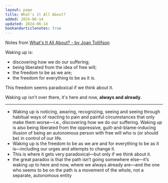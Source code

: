 ```yaml
---
layout: page
title: What's It All About?
added: 2024-06-14
updated: 2024-06-14
bookandarticlenotes: true
---
```


Notes from [What's It All About? - by Joan Tollifson](https://joantollifson.substack.com/p/whats-it-all-about?publication_id=1427713&post_id=145244538&isFreemail=true&r=13ali&triedRedirect=true)

Waking up is:

- discovering how we do our suffering;
- being liberated from the idea of free will;
- the freedom to be as we are;
- the freedom for everything to be as it is.

This freedom seems paradoxical if we think about it.

Waking up isn't over there, it's here and now, **always and already**.

---

- Waking up is noticing, awaring, recognizing, seeing and seeing through habitual ways of reacting to pain and painful circumstances that only make them worse—i.e., discovering how we do our suffering. Waking up is also being liberated from the oppressive, guilt-and-blame-inducing illusion of being an autonomous person with free will who is (or should be) in control of our life.
- Waking up is the freedom to be as we are and for everything to be as it is—including our urges and attempts to change it.
- This is where it gets very paradoxical—but only if we think about it.
- the great paradox is that the path isn’t going somewhere else—it’s waking up to here and now, where we always already are—and the one who seems to be on the path is a movement of the whole, not a separate, autonomous entity
